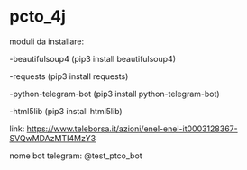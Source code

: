 # pcto_4j

moduli da installare:

-beautifulsoup4 (pip3 install beautifulsoup4)

-requests (pip3 install requests)

-python-telegram-bot (pip3 install python-telegram-bot)

-html5lib (pip3 install html5lib)

link: https://www.teleborsa.it/azioni/enel-enel-it0003128367-SVQwMDAzMTI4MzY3

nome bot telegram: @test_ptco_bot
